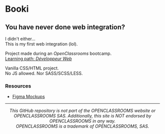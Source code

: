 # Booki

## You have never done web integration?

I didn't either...  
This is my first web integration (lol).  

Project made during an _OpenClassrooms_ bootcamp.  
[Learning path: _Développeur Web_](https://openclassrooms.com/fr/paths/717-developpeur-web)

Vanilla CSS/HTML project.  
No JS allowed. Nor SASS/SCSS/LESS.

### Resources

- [Figma Mockups](https://www.figma.com/file/aen32jonHhD7JnIEL2b3sE/Maquettes-Booki-(desktop%2C-mobile%2C-tablette)?node-id=349%3A1&t=XTrnZ2tN97kwdH24-0)

---

<p align="center"><em>This GitHub repository is not part of the OPENCLASSROOMS website or OPENCLASSROOMS SAS. Additionally, this site is NOT endorsed by OPENCLASSROOMS in any way.<br>OPENCLASSROOMS is a trademark of OPENCLASSROOMS, SAS.</em></p>
